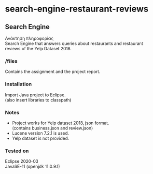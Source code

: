 # search-engine-restaurant-reviews

## Search Engine
Ανάκτηση πληροφορίας  
Search Engine that answers queries about restaurants and restaurant reviews of the Yelp Dataset 2018.

### /files
Contains the assignment and the project report.

### Installation
Import Java project to Eclipse.  
(also insert libraries to classpath)

### Notes
- Project works for Yelp dataset 2018, json format.  
(contains business.json and review.json)  
- Lucene version 7.2.1 is used.  
- Yelp dataset is not provided.

### Tested on
Eclipse 2020-03  
JavaSE-11 (openjdk 11.0.9.1)
